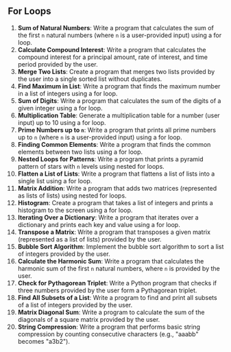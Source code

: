 ## For Loops
1. **Sum of Natural Numbers**: Write a program that calculates the sum of the first `n` natural numbers (where `n` is a user-provided input) using a for loop.
2. **Calculate Compound Interest**: Write a program that calculates the compound interest for a principal amount, rate of interest, and time period provided by the user.
3. **Merge Two Lists**: Create a program that merges two lists provided by the user into a single sorted list without duplicates.
4. **Find Maximum in List**: Write a program that finds the maximum number in a list of integers using a for loop.
5. **Sum of Digits**: Write a program that calculates the sum of the digits of a given integer using a for loop.
6. **Multiplication Table**: Generate a multiplication table for a number (user input) up to 10 using a for loop.
7. **Prime Numbers up to `n`**: Write a program that prints all prime numbers up to `n` (where `n` is a user-provided input) using a for loop.
8. **Finding Common Elements**: Write a program that finds the common elements between two lists using a for loop.
9. **Nested Loops for Patterns**: Write a program that prints a pyramid pattern of stars with `n` levels using nested for loops.
10. **Flatten a List of Lists**: Write a program that flattens a list of lists into a single list using a for loop.
11. **Matrix Addition**: Write a program that adds two matrices (represented as lists of lists) using nested for loops.
12. **Histogram**: Create a program that takes a list of integers and prints a histogram to the screen using a for loop.
13. **Iterating Over a Dictionary**: Write a program that iterates over a dictionary and prints each key and value using a for loop.
14. **Transpose a Matrix**: Write a program that transposes a given matrix (represented as a list of lists) provided by the user.
15. **Bubble Sort Algorithm**: Implement the bubble sort algorithm to sort a list of integers provided by the user.
16. **Calculate the Harmonic Sum**: Write a program that calculates the harmonic sum of the first `n` natural numbers, where `n` is provided by the user.
17. **Check for Pythagorean Triplet**: Write a Python program that checks if three numbers provided by the user form a Pythagorean triplet.
18. **Find All Subsets of a List**: Write a program to find and print all subsets of a list of integers provided by the user.
19. **Matrix Diagonal Sum**: Write a program to calculate the sum of the diagonals of a square matrix provided by the user.
20. **String Compression**: Write a program that performs basic string compression by counting consecutive characters (e.g., "aaabb" becomes "a3b2").

